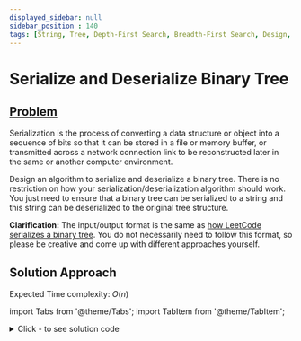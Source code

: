 ```yaml
---
displayed_sidebar: null
sidebar_position : 140
tags: [String, Tree, Depth-First Search, Breadth-First Search, Design, Binary Tree]
---
```


# Serialize and Deserialize Binary Tree

## [Problem](https://leetcode.com/problems/serialize-and-deserialize-binary-tree/)

<p>Serialization is the process of converting a data structure or object into a sequence of bits so that it can be stored in a file or memory buffer, or transmitted across a network connection link to be reconstructed later in the same or another computer environment.</p>

<p>Design an algorithm to serialize and deserialize a binary tree. There is no restriction on how your serialization/deserialization algorithm should work. You just need to ensure that a binary tree can be serialized to a string and this string can be deserialized to the original tree structure.</p>

<p><strong>Clarification:</strong> The input/output format is the same as <a href="/faq/#binary-tree" target="_blank">how LeetCode serializes a binary tree</a>. You do not necessarily need to follow this format, so please be creative and come up with different approaches yourself.</p>

## Solution Approach

Expected Time complexity: $O(n)$

import Tabs from '@theme/Tabs';
import TabItem from '@theme/TabItem';

<details><summary>Click - to see solution code</summary>

<Tabs>
<TabItem value="cpp" label="C++">

```cpp
class Codec {
   public:
    string s = "";
    void serial(TreeNode* root) {
        string a = to_string(root->val);
        s += a;
        if (root->left) {
            s += "L(";
            serial(root->left);
            s.push_back(')');
        }
        if (root->right) {
            s += "R(";
            serial(root->right);
            s.push_back(')');
        }
    }

    string serialize(TreeNode* root) {
        if (!root) return "";
        serial(root);
        cout << s << "\n";
        return s;
    }

    string d;
    TreeNode* deserial(int& i) {
        int j = i;
        while ((d[j] >= '0' && d[j] <= '9') || d[j] == '-') j++;
        string num(d.begin() + i, d.begin() + j);
        int val = stoi(num);
        TreeNode* root = new TreeNode(val);
        i = j;
        if (d[i] == 'L') {
            i += 2;
            root->left = deserial(i);
            i++;
        }
        if (d[i] == 'R') {
            i += 2;
            root->right = deserial(i);
            i++;
        }
        return root;
    }

    TreeNode* deserialize(string data) {
        if (data.length() == 0) return NULL;
        this->d = data;
        int j = 0;
        return deserial(j);
    }
};

```
</TabItem>
</Tabs>

</details>
